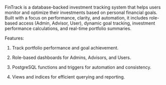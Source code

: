 FinTrack is a database-backed investment tracking system that helps users monitor and optimize their investments based on personal financial goals. Built with a focus on performance, clarity, and automation, it includes role-based access (Admin, Advisor, User), dynamic goal tracking, investment performance calculations, and real-time portfolio summaries.

Features:

1. Track portfolio performance and goal achievement.

2. Role-based dashboards for Admins, Advisors, and Users.

3. PostgreSQL functions and triggers for automation and consistency.

4. Views and indices for efficient querying and reporting.

